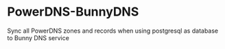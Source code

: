 # PowerDNS-BunnyDNS
Sync all PowerDNS zones and records when using postgresql as database to Bunny DNS service
